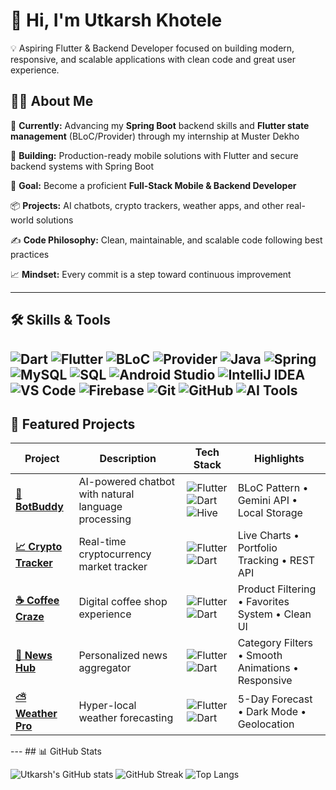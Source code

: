 # 👋 Hi, I'm Utkarsh Khotele

💡 Aspiring Flutter & Backend Developer focused on building modern, responsive, and scalable applications with clean code and great user experience.

## 🧑‍💻 About Me

🌱 **Currently:** Advancing my **Spring Boot** backend skills and **Flutter state management** (BLoC/Provider) through my internship at Muster Dekho  

🚀 **Building:** Production-ready mobile solutions with Flutter and secure backend systems with Spring Boot  

🎯 **Goal:** Become a proficient **Full-Stack Mobile & Backend Developer**  

📦 **Projects:** AI chatbots, crypto trackers, weather apps, and other real-world solutions  

✍ **Code Philosophy:** Clean, maintainable, and scalable code following best practices  

📈 **Mindset:** Every commit is a step toward continuous improvement   

 ---


## 🛠 Skills & Tools  

![Dart](https://img.shields.io/badge/Dart-%230175C2.svg?style=for-the-badge&logo=dart&logoColor=white)
![Flutter](https://img.shields.io/badge/Flutter-%2302569B.svg?style=for-the-badge&logo=flutter&logoColor=white)
![BLoC](https://img.shields.io/badge/BLoC-%2302569B.svg?style=for-the-badge&logo=flutter&logoColor=white)
![Provider](https://img.shields.io/badge/Provider-%2302569B.svg?style=for-the-badge&logo=flutter&logoColor=white)
![Java](https://img.shields.io/badge/Java-%23ED8B00.svg?style=for-the-badge&logo=openjdk&logoColor=white)
![Spring](https://img.shields.io/badge/Spring-%236DB33F.svg?style=for-the-badge&logo=spring&logoColor=white)
![MySQL](https://img.shields.io/badge/MySQL-%234479A1.svg?style=for-the-badge&logo=mysql&logoColor=white)
![SQL](https://img.shields.io/badge/SQL-%23025E8C.svg?style=for-the-badge&logo=database&logoColor=white)
![Android Studio](https://img.shields.io/badge/Android%20Studio-%233DDC84.svg?style=for-the-badge&logo=androidstudio&logoColor=white)
![IntelliJ IDEA](https://img.shields.io/badge/IntelliJ%20IDEA-%23000000.svg?style=for-the-badge&logo=intellijidea&logoColor=white)
![VS Code](https://img.shields.io/badge/VS%20Code-%23007ACC.svg?style=for-the-badge&logo=visualstudiocode&logoColor=white)
![Firebase](https://img.shields.io/badge/Firebase-%23FFCA28.svg?style=for-the-badge&logo=firebase&logoColor=black)
![Git](https://img.shields.io/badge/Git-%23F05033.svg?style=for-the-badge&logo=git&logoColor=white)
![GitHub](https://img.shields.io/badge/GitHub-%23121011.svg?style=for-the-badge&logo=github&logoColor=white)
![AI Tools](https://img.shields.io/badge/AI%20Tools-%23FF6F00.svg?style=for-the-badge&logo=openai&logoColor=white)
---

## 🚀 Featured Projects

<div align="center">

| Project | Description | Tech Stack | Highlights |
|---------|-------------|------------|------------|
| [**🤖 BotBuddy**](https://github.com/Utkarshkhotele/BotBuddy) | AI-powered chatbot with natural language processing | ![Flutter](https://img.shields.io/badge/-Flutter-02569B?logo=flutter) ![Dart](https://img.shields.io/badge/-Dart-0175C2?logo=dart) ![Hive](https://img.shields.io/badge/-Hive-FFCA28?logo=hive) | BLoC Pattern • Gemini API • Local Storage |
| [**📈 Crypto Tracker**](https://github.com/Utkarshkhotele/CryptoPriceTracker) | Real-time cryptocurrency market tracker | ![Flutter](https://img.shields.io/badge/-Flutter-02569B?logo=flutter) ![Dart](https://img.shields.io/badge/-Dart-0175C2?logo=dart) | Live Charts • Portfolio Tracking • REST API |
| [**☕ Coffee Craze**](https://github.com/Utkarshkhotele/Coffee-Craze) | Digital coffee shop experience | ![Flutter](https://img.shields.io/badge/-Flutter-02569B?logo=flutter) ![Dart](https://img.shields.io/badge/-Dart-0175C2?logo=dart) | Product Filtering • Favorites System • Clean UI |
| [**📰 News Hub**](https://github.com/Utkarshkhotele/NEWS-APP) | Personalized news aggregator | ![Flutter](https://img.shields.io/badge/-Flutter-02569B?logo=flutter) ![Dart](https://img.shields.io/badge/-Dart-0175C2?logo=dart) | Category Filters • Smooth Animations • Responsive |
| [**⛅ Weather Pro**](https://github.com/Utkarshkhotele/weather_app) | Hyper-local weather forecasting | ![Flutter](https://img.shields.io/badge/-Flutter-02569B?logo=flutter) ![Dart](https://img.shields.io/badge/-Dart-0175C2?logo=dart) | 5-Day Forecast • Dark Mode • Geolocation |

</div>
---
## 📊 GitHub Stats 

![Utkarsh's GitHub stats](https://github-readme-stats.vercel.app/api?username=Utkarshkhotele&show_icons=true&theme=default)
![GitHub Streak](https://github-readme-streak-stats.herokuapp.com/?user=Utkarshkhotele)
![Top Langs](https://github-readme-stats.vercel.app/api/top-langs/?username=Utkarshkhotele&layout=compact&theme=default)
